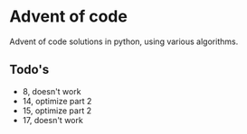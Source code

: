 # Advent of code
 Advent of code solutions in python, using various algorithms.

## Todo's
- 8, doesn't work
- 14, optimize part 2
- 15, optimize part 2
- 17, doesn't work

